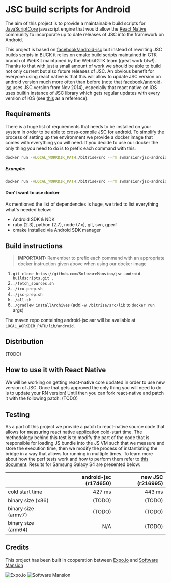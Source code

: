 # JSC build scripts for Android

The aim of this project is to provide a maintainable build scripts for [JavaScriptCore](https://www.webkit.org) javascript engine that would allow the [React Native](https://github.com/facebook/react-native) community to incorporate up to date releases of JSC into the framework on Android.

This project is based on [facebook/android-jsc](https://github.com/facebook/android-jsc) but instead of rewriting JSC builds scripts in BUCK it relies on cmake build scripts maintained in GTK branch of WebKit maintained by the WebkitGTK team (great work btw!). Thanks to that with just a small amount of work we should be able to build not only current but also future releases of JSC. An obvious benefit for everyone using react native is that this will allow to update JSC version on android version much more often than before (note that [facebook/android-jsc](https://github.com/facebook/android-jsc) uses JSC version from Nov 2014), especially that react native on iOS uses builtin instance of JSC library which gets regular updates with every version of iOS (see [this](https://opensource.apple.com/) as a reference).



## Requirements


There is a huge list of requirements that needs to be installed on your system in order to be able to cross-compile JSC for android. To simplify the process of setting up the environment we provide a docker image that comes with everything you will need. If you decide to use our docker the only thing you need to do is to prefix each command with this:
```sh
docker run -vLOCAL_WORKDIR_PATH:/bitrise/src --rm swmansion/jsc-android-buildscripts
```

##### Example:

```sh
docker run -vLOCAL_WORKDIR_PATH:/bitrise/src --rm swmansion/jsc-android-buildscripts ./fetch_sources.sh
```

#### Don't want to use docker

As mentioned the list of dependencies is huge, we tried to list everything what's needed below:
 - Android SDK & NDK
 - ruby (2.3), python (2.7), node (7.x), git, svn, gperf
 - cmake installed via Android SDK manager

## Build instructions

> **IMPORTANT:** Remember to prefix each command with an appropriate docker instruction given above when using our docker image

1. `git clone https://github.com/SoftwareMansion/jsc-android-buildscripts.git .`
2. `./fetch_sources.sh`
3. `./icu-prep.sh`
4. `./jsc-prep.sh`
5. `./all.sh`
6. `./gradlew installArchives` (add `-w /bitrise/src/lib` to `docker run` args)

The maven repo containing android-jsc aar will be available at `LOCAL_WORKDIR_PATH/lib/android`.

## Distribution

(TODO)

## How to use it with React Native

We will be working on getting react-native core updated in order to use new version of JSC. Once that gets approved the only thing you will need to do is to update your RN version! Until then you can fork react-native and patch it with the following patch: (TODO)

## Testing

As a part of this project we provide a patch to react-native source code that allows for measuring react native application cold-start time. The methodology behind this test is to modify the part of the code that is responsible for loading JS bundle into the JS VM such that we measure and store the execution time, then we modify the process of instantiating the bridge in a way that allows for running in multiple times. To learn more about how the perf tests work and how to perform them refer to [this document](../blob/master/TESTING). Results for Samsung Galaxy S4 are presented below:

|                     | android-jsc (r174650) | new JSC (r216995) |
| ------------------- |----------------------:| -----------------:|
| cold start time     | 427 ms                | 443 ms            |
| binary size (x86)   | (TODO)                | (TODO)            |
| binary size (armv7) | (TODO)                | (TODO)            |
| binary size (arm64) | N/A                   | (TODO)            |

## Credits

This project has been built in cooperation between [Expo.io](https://expo.io/) and [Software Mansion](https://swmansion.com)

![Expo.io](https://avatars2.githubusercontent.com/u/12504344?v=3&s=144)
![Software Mansion](https://avatars1.githubusercontent.com/u/6952717?v=3&s=144)